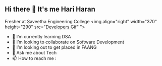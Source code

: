 ## Hi there 👋 It's me Hari Haran

Fresher at Saveetha Engineering College
<img align="right" width="370" height="290" src="[Developers Gif](https://github.com/user-attachments/assets/902cf793-9570-4348-8278-c3cc6bc1f004)"
">
- 🌱 I’m currently learning DSA
- 👯 I’m looking to collaborate on Software Development
- 🤔 I’m looking out to get placed in FAANG
- 💬 Ask me about Tech
- 📫 How to reach me :
